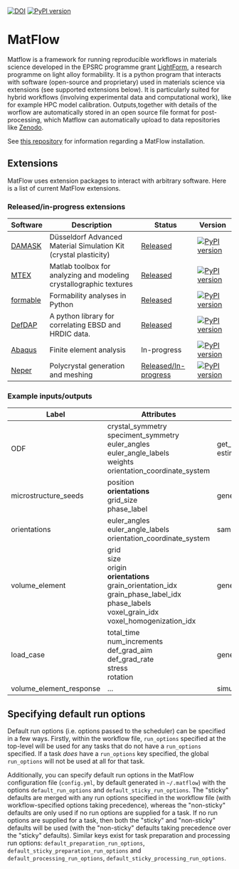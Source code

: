 [![DOI](https://zenodo.org/badge/219949875.svg)](https://zenodo.org/badge/latestdoi/219949875) [![PyPI version](https://badge.fury.io/py/matflow.svg)](https://badge.fury.io/py/matflow)

# MatFlow

Matflow is a framework for running reproducible workflows in materials science developed in the EPSRC programme grant [LightForm](http://lightform.org.uk), a research programme on light alloy formability. It is a python program that interacts with software (open-source and proprietary) used in materials science via extensions (see supported extensions below). It is particularly suited for hybrid workflows
(involving experimental data and computational work), like for example HPC model calibration. Outputs,together with details of the worflow are automatically stored in an open source file format for post-processing, which Matflow can automatically upload to data repositories like [Zenodo](https://zenodo.org/).

See [this repository](https://github.com/LightForm-group/UoM-CSF-matflow) for information regarding a MatFlow installation.

## Extensions

MatFlow uses extension packages to interact with arbitrary software. Here is a list of current MatFlow extensions.

### Released/in-progress extensions
| Software | Description | Status | Version |
| ------ | ------------- | ------- | ------- |
| [DAMASK](https://damask.mpie.de/) | Düsseldorf Advanced Material Simulation Kit (crystal plasticity) | [Released](https://github.com/LightForm-group/matflow-damask) | [![PyPI version](https://img.shields.io/pypi/v/matflow-damask)](https://pypi.org/project/matflow-damask) |
| [MTEX](https://mtex-toolbox.github.io/) | Matlab toolbox for analyzing and modeling crystallographic textures | [Released](https://github.com/LightForm-group/matflow-mtex) | [![PyPI version](https://img.shields.io/pypi/v/matflow-mtex)](https://pypi.org/project/matflow-mtex) |
| [formable](https://github.com/LightForm-group/formable) | Formability analyses in Python | [Released](https://github.com/LightForm-group/matflow-formable) | [![PyPI version](https://img.shields.io/pypi/v/matflow-formable)](https://pypi.org/project/matflow-formable) |
| [DefDAP](https://github.com/MechMicroMan/DefDAP) | A python library for correlating EBSD and HRDIC data. | [Released](https://github.com/LightForm-group/matflow-defdap) | [![PyPI version](https://img.shields.io/pypi/v/matflow-defdap)](https://pypi.org/project/matflow-defdap) |
| [Abaqus](https://www.3ds.com/products-services/simulia/products/abaqus/) | Finite element analysis | In-progress | [![PyPI version](https://img.shields.io/pypi/v/matflow-abaqus)](https://pypi.org/project/matflow-abaqus) |
| [Neper](http://www.neper.info) | Polycrystal generation and meshing | [Released/In-progress](https://github.com/LightForm-group/matflow-neper) | [![PyPI version](https://img.shields.io/pypi/v/matflow-neper)](https://pypi.org/project/matflow-neper) |


### Example inputs/outputs 
| Label                   | Attributes                                                   | Output from tasks                         | Input to tasks                                               |
| ----------------------- | ------------------------------------------------------------ | ----------------------------------------- | ------------------------------------------------------------ |
| ODF                     | crystal_symmetry<br />speciment_symmetry<br />euler_angles<br />euler_angle_labels<br />weights<br />orientation_coordinate_system | get_model_texture<br />estimate_ODF<br /> | sample_texture                                               |
| microstructure_seeds    | position<br />**orientations**<br />grid_size<br />phase_label | generate_microstructure_seeds             | generate_volume_element                                      |
| orientations            | euler_angles<br />euler_angle_labels<br />orientation_coordinate_system | sample_texture                            | generate_volume_element                                      |
| volume_element          | grid<br />size<br />origin<br />**orientations**<br />grain_orientation_idx<br />grain_phase_label_idx<br />phase_labels<br />voxel_grain_idx<br />voxel_homogenization_idx | generate_volume_element                   | visualise_volume_element<br />simulate_volume_element_loading |
| load_case               | total_time<br />num_increments<br />def_grad_aim<br />def_grad_rate<br />stress<br />rotation | generate_load_case                        | simulate_volume_element_loading                              |
| volume_element_response | ...                                                          | simulate_volume_element_loading           |                                                              |

## Specifying default run options

Default run options (i.e. options passed to the scheduler) can be specified in a few ways. Firstly, within the workflow file, `run_options` specified at the top-level will be used for any tasks that do not have a `run_options` specified. If a task *does* have a `run_options` key specified, the global `run_options` will not be used at all for that task.

Additionally, you can specify default run options in the MatFlow configuration file (`config.yml`, by default generated in `~/.matflow`) with the options `default_run_options` and `default_sticky_run_options`. The "sticky" defaults are merged with any run options specified in the workflow file (with workflow-specified options taking precedence), whereas the "non-sticky" defaults are only used if no run options are supplied for a task. If no run options are supplied for a task, then both the "sticky" and "non-sticky" defaults will be used (with the "non-sticky" defaults taking precedence over the "sticky" defaults). Similar keys exist for task preparation and processing run options: `default_preparation_run_options`, `default_sticky_preparation_run_options` and `default_processing_run_options`, `default_sticky_processing_run_options`.
